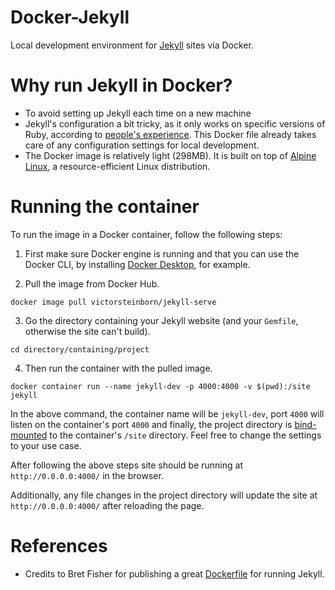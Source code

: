 # Docker-Jekyll

Local development environment for [Jekyll](https://jekyllrb.com/) sites via Docker.

# Why run Jekyll in Docker?

- To avoid setting up Jekyll each time on a new machine
- Jekyll's configuration a bit tricky, as it only works on specific versions of Ruby, according to [people's experience](https://talk.jekyllrb.com/t/error-when-executing-bundle-install/8822). This Docker file already takes care of any configuration settings for local development.
- The Docker image is relatively light (298MB). It is built on top of [Alpine Linux](https://www.alpinelinux.org/), a resource-efficient Linux distribution.

# Running the container

To run the image in a Docker container, follow the following steps:

1. First make sure Docker engine is running and that you can use the Docker CLI, by installing [Docker Desktop](https://www.docker.com/products/docker-desktop/), for example.

2. Pull the image from Docker Hub.

```shell
docker image pull victorsteinborn/jekyll-serve
```

3. Go the directory containing your Jekyll website (and your `Gemfile`, otherwise the site can't build).

```shell
cd directory/containing/project
```

4. Then run the container with the pulled image.

```shell
docker container run --name jekyll-dev -p 4000:4000 -v $(pwd):/site jekyll
```

In the above command, the container name will be `jekyll-dev`, port `4000` will listen on the container's port `4000` and finally, the project directory is [bind-mounted](https://docs.docker.com/storage/bind-mounts/) to the container's `/site` directory.
Feel free to change the settings to your use case.

After following the above steps site should be running at `http://0.0.0.0:4000/` in the browser.

Additionally, any file changes in the project directory will update the site at `http://0.0.0.0:4000/` after reloading the page.

# References

- Credits to Bret Fisher for publishing a great [Dockerfile](https://github.com/BretFisher/jekyll-serve) for running Jekyll.
